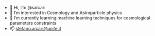 - 👋 Hi, I’m @sarcari
- 👀 I’m interested in Cosmology and Astroparticle physics
- 🌱 I’m currently learning machine learning techniques for cosmological parameters constraints
- 📫 stefano.arcari@unife.it
